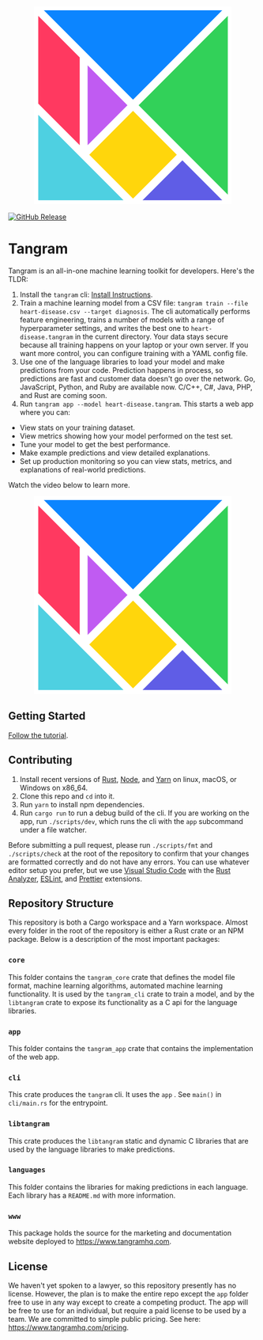 <p align="center">
  <img src="tangram.svg" title="Tangram">
</p>

[![GitHub Release](https://img.shields.io/github/release/tangram-hq/tangram.svg?style=flat-square)](https://github.com/tangram-hq/tangram/releases)

# Tangram

Tangram is an all-in-one machine learning toolkit for developers. Here's the TLDR:

1. Install the `tangram` cli: [Install Instructions](https://www.tangramhq.com/docs/install).
2. Train a machine learning model from a CSV file: `tangram train --file heart-disease.csv --target diagnosis`. The cli automatically performs feature engineering, trains a number of models with a range of hyperparameter settings, and writes the best one to `heart-disease.tangram` in the current directory. Your data stays secure because all training happens on your laptop or your own server. If you want more control, you can configure training with a YAML config file.
3. Use one of the language libraries to load your model and make predictions from your code. Prediction happens in process, so predictions are fast and customer data doesn't go over the network. Go, JavaScript, Python, and Ruby are available now. C/C++, C#, Java, PHP, and Rust are coming soon.
4. Run `tangram app --model heart-disease.tangram`. This starts a web app where you can:

- View stats on your training dataset.
- View metrics showing how your model performed on the test set.
- Tune your model to get the best performance.
- Make example predictions and view detailed explanations.
- Set up production monitoring so you can view stats, metrics, and explanations of real-world predictions.

Watch the video below to learn more.

<p align="center">
  <img src="tangram.svg" title="Tangram">
</p>

## Getting Started

[Follow the tutorial](https://www.tangramhq.com/docs).

## Contributing

1. Install recent versions of [Rust](rust-lang.org), [Node](nodejs.org), and [Yarn](yarnpkg.org) on linux, macOS, or Windows on x86_64.
2. Clone this repo and `cd` into it.
3. Run `yarn` to install npm dependencies.
4. Run `cargo run` to run a debug build of the cli. If you are working on the app, run `./scripts/dev`, which runs the cli with the `app` subcommand under a file watcher.

Before submitting a pull request, please run `./scripts/fmt` and `./scripts/check` at the root of the repository to confirm that your changes are formatted correctly and do not have any errors. You can use whatever editor setup you prefer, but we use [Visual Studio Code](https://code.visualstudio.com/) with the [Rust Analyzer](https://marketplace.visualstudio.com/items?itemName=matklad.rust-analyzer), [ESLint](https://marketplace.visualstudio.com/items?itemName=dbaeumer.vscode-eslint), and [Prettier](https://marketplace.visualstudio.com/items?itemName=esbenp.prettier-vscode) extensions.

## Repository Structure

This repository is both a Cargo workspace and a Yarn workspace. Almost every folder in the root of the repository is either a Rust crate or an NPM package. Below is a description of the most important packages:

### `core`

This folder contains the `tangram_core` crate that defines the model file format, machine learning algorithms, automated machine learning functionality. It is used by the `tangram_cli` crate to train a model, and by the `libtangram` crate to expose its functionality as a C api for the language libraries.

### `app`

This folder contains the `tangram_app` crate that contains the implementation of the web app.

### `cli`

This crate produces the `tangram` cli. It uses the `app` . See `main()` in `cli/main.rs` for the entrypoint.

### `libtangram`

This crate produces the `libtangram` static and dynamic C libraries that are used by the language libraries to make predictions.

### `languages`

This folder contains the libraries for making predictions in each language. Each library has a `README.md` with more information.

### `www`

This package holds the source for the marketing and documentation website deployed to https://www.tangramhq.com.

## License

We haven't yet spoken to a lawyer, so this repository presently has no license. However, the plan is to make the entire repo except the `app` folder free to use in any way except to create a competing product. The app will be free to use for an individual, but require a paid license to be used by a team. We are committed to simple public pricing. See here: https://www.tangramhq.com/pricing.
